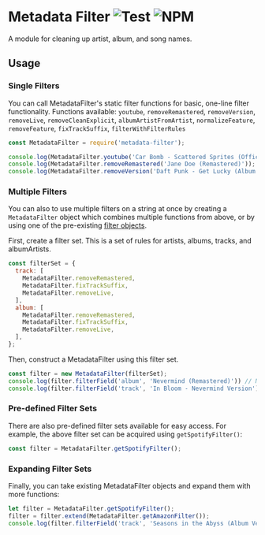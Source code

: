 # Metadata Filter ![Test][WorkflowBadge] ![NPM][NpmBadge]

A module for cleaning up artist, album, and song names.

## Usage

### Single Filters
You can call MetadataFilter's static filter functions for basic, one-line filter functionality.
Functions available: `youtube`, `removeRemastered`, `removeVersion`, `removeLive`, `removeCleanExplicit`, `albumArtistFromArtist`, `normalizeFeature`, `removeFeature`, `fixTrackSuffix`, `filterWithFilterRules`

```javascript
const MetadataFilter = require('metadata-filter');

console.log(MetadataFilter.youtube('Car Bomb - Scattered Sprites (Official Music Video)')); // Car Bomb - Scattered Sprites
console.log(MetadataFilter.removeRemastered('Jane Doe (Remastered)')); // Jane Doe
console.log(MetadataFilter.removeVersion('Daft Punk - Get Lucky (Album Version)')); // Daft Punk - Get Lucky
```

### Multiple Filters
You can also to use multiple filters on a string at once by creating a `MetadataFilter` object which combines multiple functions from above, or by using one of the pre-existing [filter objects](#pre-defined-filter-sets).

First, create a filter set. This is a set of rules for artists, albums, tracks, and albumArtists.
```javascript
const filterSet = {
  track: [
    MetadataFilter.removeRemastered,
    MetadataFilter.fixTrackSuffix,
    MetadataFilter.removeLive,
  ],
  album: [
    MetadataFilter.removeRemastered,
    MetadataFilter.fixTrackSuffix,
    MetadataFilter.removeLive,
  ],
};
```

Then, construct a MetadataFilter using this filter set.
```javascript
const filter = new MetadataFilter(filterSet);
console.log(filter.filterField('album', 'Nevermind (Remastered)')) // Nevermind
console.log(filter.filterField('track', 'In Bloom - Nevermind Version')) // In Bloom
```

### Pre-defined Filter Sets
There are also pre-defined filter sets available for easy access. For example, the above filter set can be acquired using `getSpotifyFilter()`:

```javascript
const filter = MetadataFilter.getSpotifyFilter();
```

### Expanding Filter Sets
Finally, you can take existing MetadataFilter objects and expand them with more functions:

```javascript
let filter = MetadataFilter.getSpotifyFilter();
filter = filter.extend(MetadataFilter.getAmazonFilter());
console.log(filter.filterField('track', 'Seasons in the Abyss (Album Version)')); // Seasons in the Abyss

```

[WorkflowBadge]: https://github.com/web-scrobbler/metadata-filter/workflows/Test/badge.svg
[NpmBadge]: https://img.shields.io/npm/v/metadata-filter